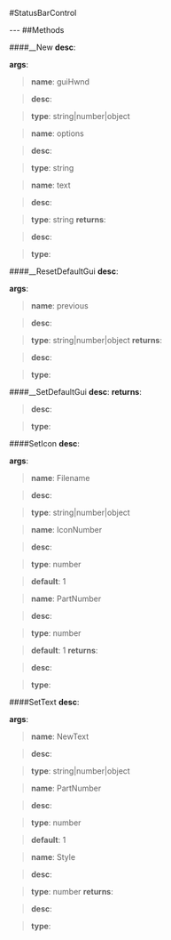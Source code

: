 #StatusBarControl
<figure markdown="1">

</figure>
---
##Methods

####__New
**desc**: 

**args**:

> **name**: guiHwnd

> **desc**: 

> **type**: string|number|object

> **name**: options

> **desc**: 

> **type**: string

> **name**: text

> **desc**: 

> **type**: string
**returns**:

> **desc**: 

> **type**: 

####__ResetDefaultGui
**desc**: 

**args**:

> **name**: previous

> **desc**: 

> **type**: string|number|object
**returns**:

> **desc**: 

> **type**: 

####__SetDefaultGui
**desc**: 
**returns**:

> **desc**: 

> **type**: 

####SetIcon
**desc**: 

**args**:

> **name**: Filename

> **desc**: 

> **type**: string|number|object

> **name**: IconNumber

> **desc**: 

> **type**: number

> **default**: 1

> **name**: PartNumber

> **desc**: 

> **type**: number

> **default**: 1
**returns**:

> **desc**: 

> **type**: 

####SetText
**desc**: 

**args**:

> **name**: NewText

> **desc**: 

> **type**: string|number|object

> **name**: PartNumber

> **desc**: 

> **type**: number

> **default**: 1

> **name**: Style

> **desc**: 

> **type**: number
**returns**:

> **desc**: 

> **type**: 

